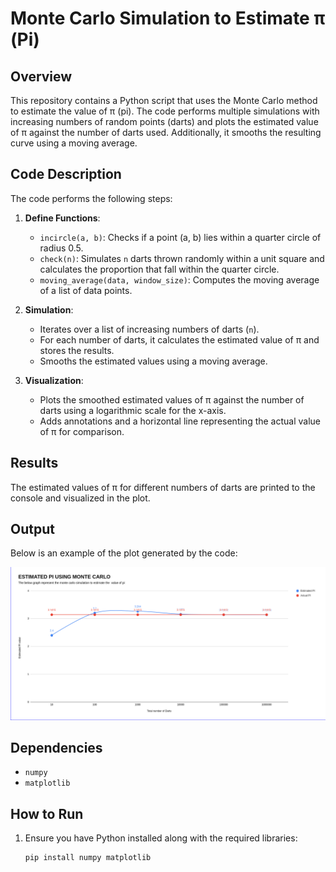 # Monte Carlo Simulation to Estimate π (Pi)

## Overview

This repository contains a Python script that uses the Monte Carlo method to estimate the value of π (pi). The code performs multiple simulations with increasing numbers of random points (darts) and plots the estimated value of π against the number of darts used. Additionally, it smooths the resulting curve using a moving average.

## Code Description

The code performs the following steps:

1. **Define Functions**:
   - `incircle(a, b)`: Checks if a point (a, b) lies within a quarter circle of radius 0.5.
   - `check(n)`: Simulates `n` darts thrown randomly within a unit square and calculates the proportion that fall within the quarter circle.
   - `moving_average(data, window_size)`: Computes the moving average of a list of data points.

2. **Simulation**:
   - Iterates over a list of increasing numbers of darts (`n`).
   - For each number of darts, it calculates the estimated value of π and stores the results.
   - Smooths the estimated values using a moving average.

3. **Visualization**:
   - Plots the smoothed estimated values of π against the number of darts using a logarithmic scale for the x-axis.
   - Adds annotations and a horizontal line representing the actual value of π for comparison.

## Results

The estimated values of π for different numbers of darts are printed to the console and visualized in the plot.

## Output

Below is an example of the plot generated by the code:

![Monte Carlo Simulation Plot](Buddi2.png)

## Dependencies

- `numpy`
- `matplotlib`

## How to Run

1. Ensure you have Python installed along with the required libraries:
   ```sh
   pip install numpy matplotlib

